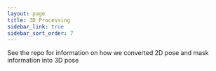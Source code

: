 ```yaml
---
layout: page
title: 3D Processing
sidebar_link: true
sidebar_sort_order: 7
---
```



See the repo for information on how we converted 2D pose and mask information into 3D pose